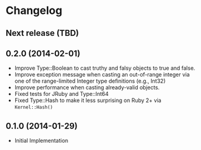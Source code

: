 # Changelog

## Next release (TBD)

## 0.2.0 (2014-02-01)

 - Improve Type::Boolean to cast truthy and falsy objects to true and false.
 - Improve exception message when casting an out-of-range integer via one of
   the range-limited Integer type definitions (e.g., Int32)
 - Improve performance when casting already-valid objects.
 - Fixed tests for JRuby and Type::Int64
 - Fixed Type::Hash to make it less surprising on Ruby 2+ via `Kernel::Hash()`

## 0.1.0 (2014-01-29)

 - Initial Implementation
